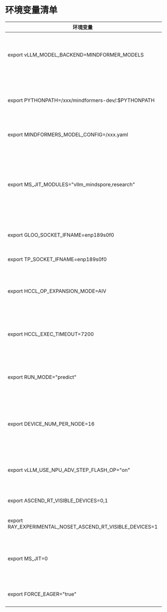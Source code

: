 # 环境变量清单

|   环境变量   |   必配基础场景   |   功能   |
|   ------   |   ----------  |   -------  |
|   export vLLM_MODEL_BACKEND=MINDFORMER_MODELS   |   运行mindformers模型   |   用于区分mindformers和vllm-mindspore原生模型，默认原生模型   |
|   export PYTHONPATH=/xxx/mindformers-dev/:$PYTHONPATH   |   运行mindformers的research下模型   |   mindformers要用源码安装，因为research目录下代码不打包到whl中   |
|   export MINDFORMERS_MODEL_CONFIG=/xxx.yaml   |   运行mindformers模型   |   mindformers模型的必须配置文件   |
|   export MS_JIT_MODULES="vllm_mindspore,research"   |   升级0.7.3后版本   |   指定静态图模式下哪些模块需要JIT静态编译，其函数方法会被编译成静态计算图; 对应import导入的顶层模块的名称   |
|   export GLOO_SOCKET_IFNAME=enp189s0f0   |   Ray多机   |   Ray多机场景使用，用于服务器间通信   |
|   export TP_SOCKET_IFNAME=enp189s0f0   |   Ray多机   |   Ray多机场景使用，RPC时需要设置   |
|   export HCCL_OP_EXPANSION_MODE=AIV   |   多机   |   多机场景优化，配置通信算法的编排展开位置，用于通信加速   |
|   export HCCL_EXEC_TIMEOUT=7200   |   多机   |   多机场景优化，控制设备间执行时同步等待的时间，单位为s，默认值为1836   |
|   export RUN_MODE="predict"   |   推理基础流程---系统默认配置   |   配置网络执行模式，predict模式下会使能一些优化   |
|   export DEVICE_NUM_PER_NODE=16   |   多机使用ckpt切分   |   自动权重切分要识别卡数功能依赖，单机实际NPU数量，不设置默认为8卡服务器   |
|   export vLLM_USE_NPU_ADV_STEP_FLASH_OP="on"   |   mss（Multi step scheduler）自定义算子   |   mss（Multi step scheduler）功能中自定义算子开关   |
|   export ASCEND_RT_VISIBLE_DEVICES=0,1   |   vllm-ascend Ray多机场景   |   vllm-ascend中使能Ray依赖   |
|   export RAY_EXPERIMENTAL_NOSET_ASCEND_RT_VISIBLE_DEVICES=1   |   vllm-ascend Ray多机场景   |   vllm-ascend中使能Ray依赖   |
|   export MS_JIT=0   |   量化场景，升级0.7.3后版本   |   0：不使用JIT即时编译，网络脚本直接按照动态图（PyNative）模式执行。   |
|   export FORCE_EAGER="true"   |   量化场景，升级0.7.3后版本   |       |
